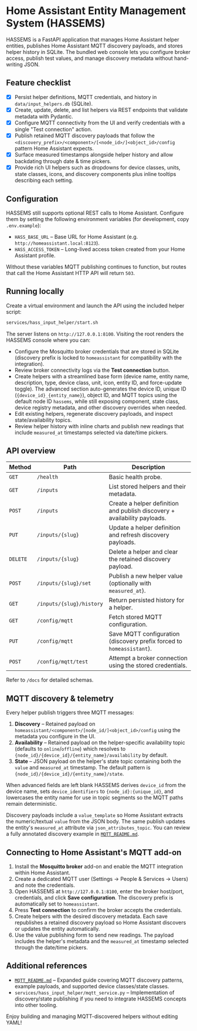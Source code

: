 # Home Assistant Entity Management System (HASSEMS)

HASSEMS is a FastAPI application that manages Home Assistant helper entities, publishes Home
Assistant MQTT discovery payloads, and stores helper history in SQLite. The bundled web console lets
you configure broker access, publish test values, and manage discovery metadata without hand-writing
JSON.

## Feature checklist

- [x] Persist helper definitions, MQTT credentials, and history in `data/input_helpers.db` (SQLite).
- [x] Create, update, delete, and list helpers via REST endpoints that validate metadata with Pydantic.
- [x] Configure MQTT connectivity from the UI and verify credentials with a single "Test connection"
      action.
- [x] Publish retained MQTT discovery payloads that follow the
      `<discovery_prefix>/<component>/[<node_id>/]<object_id>/config` pattern Home Assistant expects.
- [x] Surface measured timestamps alongside helper history and allow backdating through date & time
      pickers.
- [x] Provide rich UI helpers such as dropdowns for device classes, units, state classes, icons, and
      discovery components plus inline tooltips describing each setting.

## Configuration

HASSEMS still supports optional REST calls to Home Assistant. Configure them by setting the following
environment variables (for development, copy `.env.example`):

- `HASS_BASE_URL` – Base URL for Home Assistant (e.g. `http://homeassistant.local:8123`).
- `HASS_ACCESS_TOKEN` – Long-lived access token created from your Home Assistant profile.

Without these variables MQTT publishing continues to function, but routes that call the Home
Assistant HTTP API will return `503`.

## Running locally

Create a virtual environment and launch the API using the included helper script:

```bash
services/hass_input_helper/start.sh
```

The server listens on `http://127.0.0.1:8100`. Visiting the root renders the HASSEMS console where
you can:

- Configure the Mosquitto broker credentials that are stored in SQLite (discovery prefix is locked to
  `homeassistant` for compatibility with the integration).
- Review broker connectivity logs via the **Test connection** button.
- Create helpers with a streamlined base form (device name, entity name, description, type, device
  class, unit, icon, entity ID, and force-update toggle). The advanced section auto-generates the
  device ID, unique ID (`{device_id}_{entity_name}`), object ID, and MQTT topics using the default node
  ID `hassems`, while still exposing component, state class, device registry metadata, and other
  discovery overrides when needed.
- Edit existing helpers, regenerate discovery payloads, and inspect state/availability topics.
- Review helper history with inline charts and publish new readings that include `measured_at`
  timestamps selected via date/time pickers.

## API overview

| Method | Path | Description |
| ------ | ---- | ----------- |
| `GET`  | `/health` | Basic health probe. |
| `GET`  | `/inputs` | List stored helpers and their metadata. |
| `POST` | `/inputs` | Create a helper definition and publish discovery + availability payloads. |
| `PUT`  | `/inputs/{slug}` | Update a helper definition and refresh discovery payloads. |
| `DELETE` | `/inputs/{slug}` | Delete a helper and clear the retained discovery payload. |
| `POST` | `/inputs/{slug}/set` | Publish a new helper value (optionally with `measured_at`). |
| `GET`  | `/inputs/{slug}/history` | Return persisted history for a helper. |
| `GET`  | `/config/mqtt` | Fetch stored MQTT configuration. |
| `PUT`  | `/config/mqtt` | Save MQTT configuration (discovery prefix forced to `homeassistant`). |
| `POST` | `/config/mqtt/test` | Attempt a broker connection using the stored credentials. |

Refer to `/docs` for detailed schemas.

## MQTT discovery & telemetry

Every helper publish triggers three MQTT messages:

1. **Discovery** – Retained payload on
   `homeassistant/<component>/[node_id/]<object_id>/config` using the metadata you configure in the UI.
2. **Availability** – Retained payload on the helper-specific availability topic (defaults to
   `online`/`offline`) which resolves to `{node_id}/{device_id}/{entity_name}/availability` by default.
3. **State** – JSON payload on the helper's state topic containing both the `value` and
   `measured_at` timestamp. The default pattern is `{node_id}/{device_id}/{entity_name}/state`.

When advanced fields are left blank HASSEMS derives `device_id` from the device name, sets
`device_identifiers` to `{node_id}:{unique_id}`, and lowercases the entity name for use in topic
segments so the MQTT paths remain deterministic.

Discovery payloads include a `value_template` so Home Assistant extracts the numeric/textual `value`
from the JSON body. The same publish updates the entity's `measured_at` attribute via
`json_attributes_topic`. You can review a fully annotated discovery example in
[`MQTT_README.md`](./MQTT_README.md).

## Connecting to Home Assistant's MQTT add-on

1. Install the **Mosquitto broker** add-on and enable the MQTT integration within Home Assistant.
2. Create a dedicated MQTT user (Settings → People & Services → Users) and note the credentials.
3. Open HASSEMS at `http://127.0.0.1:8100`, enter the broker host/port, credentials, and click **Save
   configuration**. The discovery prefix is automatically set to `homeassistant`.
4. Press **Test connection** to confirm the broker accepts the credentials.
5. Create helpers with the desired discovery metadata. Each save republishes a retained discovery
   payload so Home Assistant discovers or updates the entity automatically.
6. Use the value publishing form to send new readings. The payload includes the helper's metadata and
   the `measured_at` timestamp selected through the date/time pickers.

## Additional references

- [`MQTT_README.md`](./MQTT_README.md) – Expanded guide covering MQTT discovery patterns, example
  payloads, and supported device classes/state classes.
- `services/hass_input_helper/mqtt_service.py` – Implementation of discovery/state publishing if you
  need to integrate HASSEMS concepts into other tooling.

Enjoy building and managing MQTT-discovered helpers without editing YAML!
